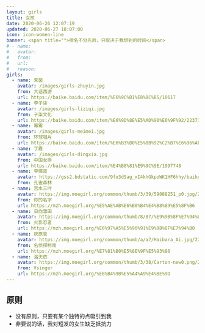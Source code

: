 ```yaml
---
layout: girls
title: 女孩
date: 2020-06-26 12:07:19
updated: 2020-06-27 18:07:00
icon: icon-women-line
banner: <span title="">排名不分先后，只取决于我想到的时间</span>
# - name:
#   avatar:
#   from:
#   url:
#   reason:
girls:
  - name: 朱茵
    avatar: /images/girls-zhuyin.jpg
    from: 大话西游
    url: https://baike.baidu.com/item/%E6%9C%B1%E8%8C%B5/10617
  - name: 李子柒
    avatar: /images/girls-liziqi.jpg
    from: 子柒文化
    url: https://baike.baidu.com/item/%E6%9D%8E%E5%AD%90%E6%9F%92/22373329
  - name: 霉霉
    avatar: /images/girls-meimei.jpg
    from: 环球唱片
    url: https://baike.baidu.com/item/%E6%B3%B0%E5%8B%92%C2%B7%E6%96%AF%E5%A8%81%E5%A4%AB%E7%89%B9/8472307
  - name: 丁霞
    avatar: /images/girls-dingxia.jpg
    from: 中国女排
    url: https://baike.baidu.com/item/%E4%B8%81%E9%9C%9E/1997748
  - name: 李珊蓝
    avatar: https://gss2.bdstatic.com/9fo3dSag_xI4khGkpoWK1HF6hhy/baike/s%3D220/sign=7d5a4403a0ec08fa220014a569ef3d4d/3bf33a87e950352a4c05c5b45343fbf2b2118b22.jpg
    from: 孔雀森林
  - name: 宫水三叶
    avatar: https://img.moegirl.org/common/thumb/3/39/59088251_p0.jpg/280px-59088251_p0.jpg
    from: 你的名字
    url: https://mzh.moegirl.org/%E5%AE%AB%E6%B0%B4%E4%B8%89%E5%8F%B6
  - name: 日向雏田
    avatar: https://img.moegirl.org/common/thumb/8/87/%E9%9B%8F%E7%94%B0_.jpg/280px-%E9%9B%8F%E7%94%B0_.jpg
    from: 火影忍者
    url: https://mzh.moegirl.org/%E6%97%A5%E5%90%91%E9%9B%8F%E7%94%B0
  - name: 灰原哀
    avatar: https://img.moegirl.org/common/thumb/a/a7/Haibara_Ai.jpg/223px-Haibara_Ai.jpg
    from: 名侦探柯南
    url: https://mzh.moegirl.org/%E7%81%B0%E5%8E%9F%E5%93%80
  - name: 洛天依
    avatar: https://img.moegirl.org/common/thumb/3/38/Carton-new0.png/280px-Carton-new0.png
    from: Vsinger
    url: https://mzh.moegirl.org/%E6%B4%9B%E5%A4%A9%E4%BE%9D
---
```


## 原则

- 没有原则，只要有某个独特的点吸引到我
- 非要说的话，我对短发的女生缺乏抵抗力
